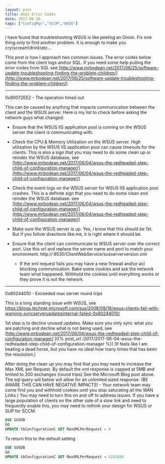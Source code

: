 ```yaml
---
layout: post
title: WSUS Error Codes
date: 2017-06-26
tags: ["ConfigMgr","SCCM","WSUS"]
---
```


I have found that troubleshooting WSUS is like peeling an Onion. Fix one thing only to find another problem. It is enough to make you cry\scream\drink\etc...

This post is how I approach two common issues.  The error codes below come from the client logs and\or SQL. If you need some help pulling the error codes from SQL see [http://www.mrbodean.net/2017/06/25/software-update-troubleshooting-finding-the-problem-children/](http://www.mrbodean.net/2017/06/25/software-update-troubleshooting-finding-the-problem-children/)

* * *

0x80072EE2 - The operation timed out

This can be caused by anything that impacts communication between  the client and the WSUS server. Here is my list to check before asking the network guys what changed:

*   Ensure that the WSUS IIS application pool is running on the WSUS server the client is communicating with.
*   Check the CPU & Memory Utilization on the WSUS server. High utilization by the WSUS IIS application pool can cause timeouts for the clients. This is also a sign that you may need to do some clean up or reindex the WSUS database, see [http://www.mrbodean.net/2017/06/04/wsus-the-redheaded-step-child-of-configuration-manager/](http://www.mrbodean.net/2017/06/04/wsus-the-redheaded-step-child-of-configuration-manager/)
*   Check the event logs on the WSUS server for WSUS IIS application pool crashes. This is a definite sign that you need to do some clean and reindex the WSUS database. see [http://www.mrbodean.net/2017/06/04/wsus-the-redheaded-step-child-of-configuration-manager/](http://www.mrbodean.net/2017/06/04/wsus-the-redheaded-step-child-of-configuration-manager/)
*   Make sure the WSUS server is up. Yes, I know that this should be 1st. But if you follow directions like me, it is right where it should be.
*   Ensure that the client can communicate to WSUS server over the correct port. Use this url and replace the server name and port to match your environment. http://<yourservernamehere>:8530/ClientWebService/susserverversion.xml

    *   If the xml request fails you may have a new firewall and\or acl blocking communication. Bake some cookies and ask the network team what happened. Withhold the cookies until everything works or they prove it is not the network.

* * *

0x80244010 - Exceeded max server round trips

This is a long standing issue with WSUS, see https://blogs.technet.microsoft.com/sus/2008/09/18/wsus-clients-fail-with-warning-syncserverupdatesinternal-failed-0x80244010/

1st step is to decline unused updates. Make sure you only sync what you are patching and decline what is not being used, see [http://www.mrbodean.net/2017/06/04/wsus-the-redheaded-step-child-of-configuration-manager/ ]({% post_url /2017/2017-06-04-wsus-the-redheaded-step-child-of-configuration-manager %}) (It feels like I am beating a dead horse, but you have no ideal how many times that has been the resolution.)

After doing the clean up you may find that you may need to increase the Max XML per Request. By default the xml response is capped at 5MB and limited to 200 exchanges (round trips) See the Microsoft Blog post above. The sql query will below will allow for an unlimited sized response. (BE AWARE THIS CAN HAVE NEGATIVE IMPACTS! - Your network team may come find you and withhold cookies until you stop saturating all the WAN Links.) You may need to turn this on and off to address issues. If you have a large population of clients on the other side of a slow link and need to frequently enable this, you may need to rethink your design for WSUS or SUP for SCCM.
```SQL
USE SUSDB
GO
UPDATE tbConfigurationC SET MaxXMLPerRequest = 0
```
To return this to the default setting
```SQL
USE SUSDB
GO
UPDATE tbConfigurationC SET MaxXMLPerRequest = 5242880
```